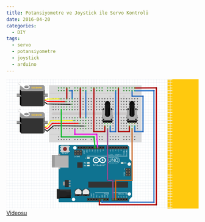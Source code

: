 ```yaml
---
title: Potansiyometre ve Joystick ile Servo Kontrolü
date: 2016-04-20
categories:
  - DIY
tags:
  - servo
  - potansiyometre
  - joystick
  - arduino
--- 
```


![](images/ikiservokontrol.png)
[Videosu](https://www.youtube.com/watch?v=VKOtaBuuEzk)

